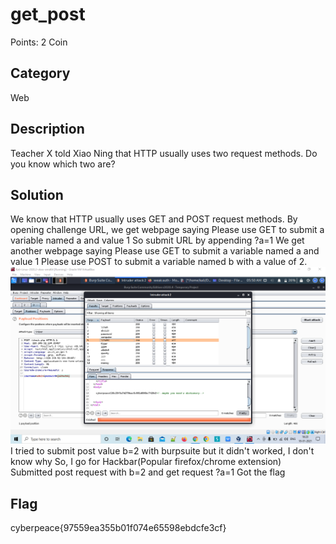 # get_post
Points: 2 Coin

## Category
Web

## Description
Teacher X told Xiao Ning that HTTP usually uses two request methods. Do you know which two are?

## Solution
We know that HTTP usually uses GET and POST request methods.
By opening challenge URL, we get webpage saying 
Please use GET to submit a variable named a and value 1
So submit URL by appending ?a=1
We get another webpage saying
Please use GET to submit a variable named a and value 1
Please use POST to submit a variable named b with a value of 2.
![check response](https://github.com/janki2709/xctf.org.cn/blob/master/Exercise/Web/weak_auth/weak_auth1.png)
I tried to submit post value b=2 with burpsuite but it didn't worked, I don't know why
So, I go for Hackbar(Popular firefox/chrome extension) 
Submitted post request with b=2 and get request ?a=1
Got the flag

## Flag
cyberpeace{97559ea355b01f074e65598ebdcfe3cf}
